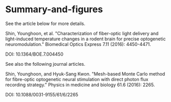 # Summary-and-figures

See the article below for more details.

Shin, Younghoon, et al. "Characterization of fiber-optic light delivery and light-induced temperature changes in a rodent brain for precise optogenetic neuromodulation." Biomedical Optics Express 7.11 (2016): 4450-4471.

DOI:  10.1364/BOE.7.004450

See also the following journal articles.

Shin, Younghoon, and Hyuk-Sang Kwon. "Mesh-based Monte Carlo method for fibre-optic optogenetic neural stimulation with direct photon flux recording strategy." Physics in medicine and biology 61.6 (2016): 2265.

DOI:  10.1088/0031-9155/61/6/2265
